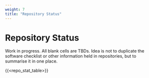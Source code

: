 ```yaml
---
weight: 7
title: "Repository Status"
---
```


# Repository Status

Work in progress. All blank cells are TBDs. Idea is not to duplicate the software checklist or other information held in repositories, but to summarise it in one place.

{{<repo_stat_table>}}

